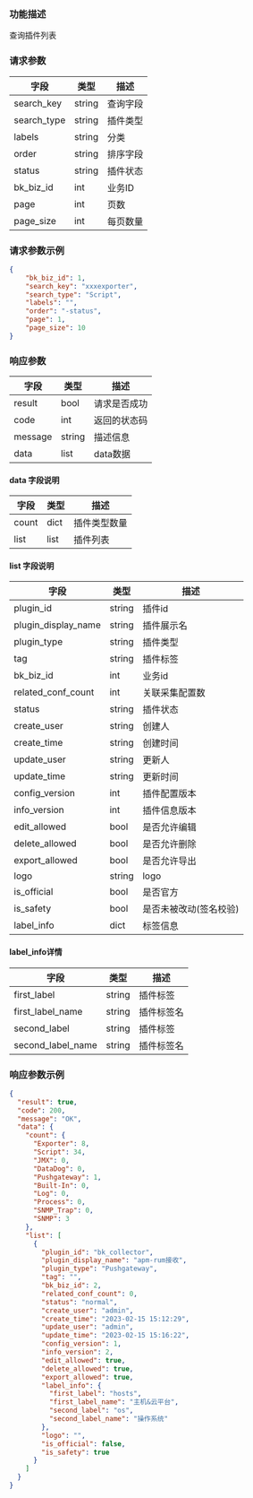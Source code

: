 ### 功能描述

查询插件列表



### 请求参数

| 字段       | 类型   | 描述     |
| ---------- | ------ | -------- |
| search_key | string | 查询字段 |
| search_type | string | 插件类型 |
| labels | string | 分类 |
| order | string | 排序字段 |
| status | string | 插件状态 |
| bk_biz_id  | int    | 业务ID   |
| page       | int    | 页数     |
| page_size  | int    | 每页数量 |

### 请求参数示例
```json
{
    "bk_biz_id": 1,
    "search_key": "xxxexporter",
    "search_type": "Script",
    "labels": "",
    "order": "-status",
    "page": 1,
    "page_size": 10
}
```

### 响应参数

| 字段    | 类型   | 描述         |
| ------- | ------ | ------------ |
| result  | bool   | 请求是否成功 |
| code    | int    | 返回的状态码 |
| message | string | 描述信息     |
| data    | list   | data数据     |

#### data 字段说明

| 字段        | 类型 | 描述         |
| ----------- | ---- | ------------ |
| count       | dict  | 插件类型数量 |
| list | list | 插件列表 |
#### list 字段说明

| 字段        | 类型 | 描述         |
| ----------- | ---- | ------------ |
| plugin_id       | string  | 插件id |
| plugin_display_name | string  | 插件展示名 |
| plugin_type       | string  | 插件类型 |
| tag       | string  | 插件标签 |
| bk_biz_id       | int  | 业务id |
| related_conf_count       | int  | 关联采集配置数 |
| status       |  string  | 插件状态 |
| create_user       | string  | 创建人 |
| create_time       | string  | 创建时间 |
| update_user       | string  | 更新人 |
| update_time       | string  | 更新时间 |
| config_version       | int  | 插件配置版本 |
| info_version       | int  | 插件信息版本 |
| edit_allowed       | bool  | 是否允许编辑 |
| delete_allowed       | bool  | 是否允许删除 |
| export_allowed       | bool  | 是否允许导出 |
| logo       | string  | logo |
| is_official       | bool  | 是否官方 |
| is_safety       | bool  | 是否未被改动(签名校验)|
| label_info       | dict  | 标签信息 |


#### label_info详情

| 字段        | 类型 | 描述         |
| ----------- | ---- | ------------ |
| first_label       | string  | 插件标签 |
| first_label_name       | string  | 插件标签名|
| second_label       | string  | 插件标签|
| second_label_name       | string  |插件标签名|

### 响应参数示例

```json
{
  "result": true,
  "code": 200,
  "message": "OK",
  "data": {
    "count": {
      "Exporter": 8,
      "Script": 34,
      "JMX": 0,
      "DataDog": 0,
      "Pushgateway": 1,
      "Built-In": 0,
      "Log": 0,
      "Process": 0,
      "SNMP_Trap": 0,
      "SNMP": 3
    },
    "list": [
      {
        "plugin_id": "bk_collector",
        "plugin_display_name": "apm-rum接收",
        "plugin_type": "Pushgateway",
        "tag": "",
        "bk_biz_id": 2,
        "related_conf_count": 0,
        "status": "normal",
        "create_user": "admin",
        "create_time": "2023-02-15 15:12:29",
        "update_user": "admin",
        "update_time": "2023-02-15 15:16:22",
        "config_version": 1,
        "info_version": 2,
        "edit_allowed": true,
        "delete_allowed": true,
        "export_allowed": true,
        "label_info": {
          "first_label": "hosts",
          "first_label_name": "主机&云平台",
          "second_label": "os",
          "second_label_name": "操作系统"
        },
        "logo": "",
        "is_official": false,
        "is_safety": true
      }
    ]
  }
}
```
